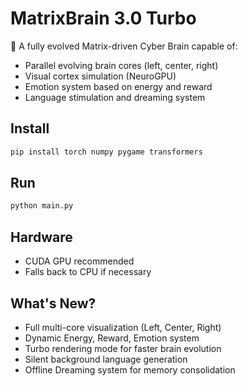 # MatrixBrain 3.0 Turbo

🚀 A fully evolved Matrix-driven Cyber Brain capable of:
- Parallel evolving brain cores (left, center, right)
- Visual cortex simulation (NeuroGPU)
- Emotion system based on energy and reward
- Language stimulation and dreaming system

## Install
```bash
pip install torch numpy pygame transformers
```

## Run
```bash
python main.py
```

## Hardware
- CUDA GPU recommended
- Falls back to CPU if necessary

## What's New?
- Full multi-core visualization (Left, Center, Right)
- Dynamic Energy, Reward, Emotion system
- Turbo rendering mode for faster brain evolution
- Silent background language generation
- Offline Dreaming system for memory consolidation